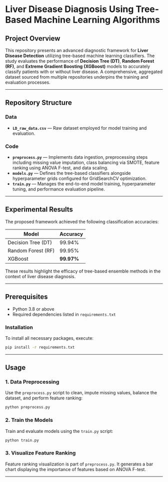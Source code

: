 # Liver Disease Diagnosis Using Tree-Based Machine Learning Algorithms  

## Project Overview

This repository presents an advanced diagnostic framework for **Liver Disease Detection** utilizing tree-based machine learning classifiers. The study evaluates the performance of **Decision Tree (DT)**, **Random Forest (RF)**, and **Extreme Gradient Boosting (XGBoost)** models to accurately classify patients with or without liver disease. A comprehensive, aggregated dataset sourced from multiple repositories underpins the training and evaluation processes.

---

## Repository Structure

### Data
- **`LD_raw_data.csv`** — Raw dataset employed for model training and evaluation.

### Code
- **`preprocess.py`** — Implements data ingestion, preprocessing steps including missing value imputation, class balancing via SMOTE, feature ranking using ANOVA F-test, and data scaling.
- **`models.py`** — Defines the tree-based classifiers alongside hyperparameter grids configured for GridSearchCV optimization.
- **`train.py`** — Manages the end-to-end model training, hyperparameter tuning, and performance evaluation pipeline.

---

## Experimental Results

The proposed framework achieved the following classification accuracies:

| Model             | Accuracy  |
|-------------------|-----------|
| Decision Tree (DT) | 99.94%    |
| Random Forest (RF) | 99.95%    |
| XGBoost           | **99.97%**|

These results highlight the efficacy of tree-based ensemble methods in the context of liver disease diagnosis.

---

## Prerequisites

- Python 3.8 or above  
- Required dependencies listed in `requirements.txt`

### Installation

To install all necessary packages, execute:

```bash
pip install -r requirements.txt
```

---

## Usage
### 1. Data Preprocessing
Use the `preprocess.py` script to clean, impute missing values, balance the dataset, and perform feature ranking:
```bash
python preprocess.py
```

### 2. Train the Models
Train and evaluate models using the `train.py` script:
```bash
python train.py
```

### 3. Visualize Feature Ranking
Feature ranking visualization is part of `preprocess.py`. It generates a bar chart displaying the importance of features based on ANOVA F-test.

---
